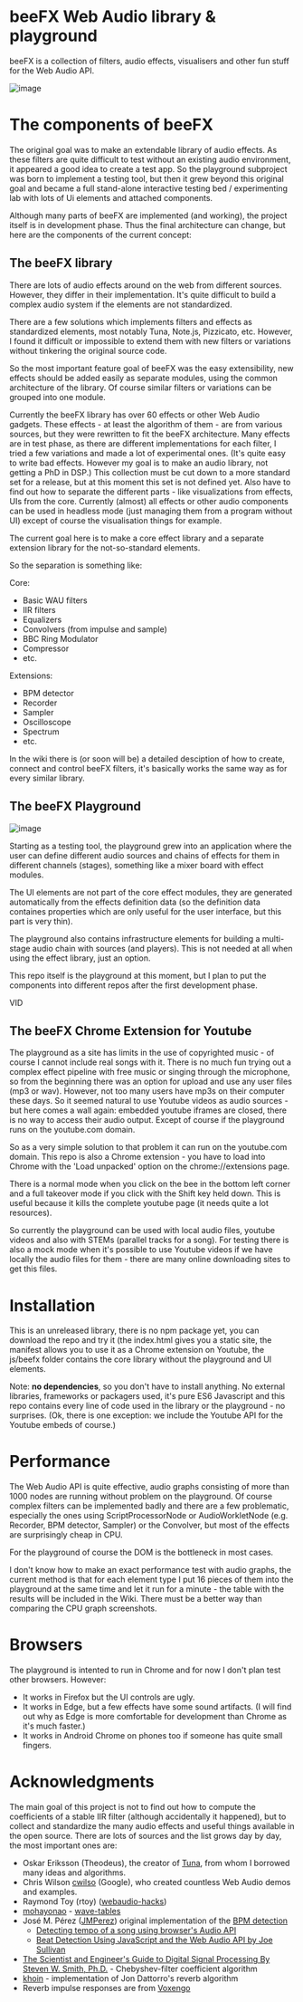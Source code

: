 # beeFX Web Audio library & playground

beeFX is a collection of filters, audio effects, visualisers and other fun stuff for the Web Audio API.

![image](https://github.com/setalosas/beefx/blob/main/doc/dem8.jpg)

# The components of beeFX

The original goal was to make an extendable library of audio effects. As these filters are quite difficult to test without an existing audio environment, it appeared a good idea to create a test app. So the playground subproject was born to implement a testing tool, but then it grew beyond this original goal and became a full stand-alone interactive testing bed / experimenting lab with lots of Ui elements and attached components.

Although many parts of beeFX are implemented (and working), the project itself is in development phase. Thus the final architecture can change, but here are the components of the current concept:

## The beeFX library

There are lots of audio effects around on the web from different sources. However, they differ in their implementation. It's quite difficult to build a complex audio system if the elements are not standardized.

There are a few solutions which implements filters and effects as standardized elements, most notably Tuna, Note.js, Pizzicato, etc. However, I found it difficult or impossible to extend them with new filters or variations without tinkering the original source code.

So the most important feature goal of beeFX was the easy extensibility, new effects should be added easily as separate modules, using the common architecture of the library. Of course similar filters or variations can be grouped into one module.

Currently the beeFX library has over 60 effects or other Web Audio gadgets. These effects - at least the algorithm of them - are from various sources, but they were rewritten to fit the beeFX architecture. Many effects are in test phase, as there are different implementations for each filter, I tried a few variations and made a lot of experimental ones. (It's quite easy to write bad effects. However my goal is to make an audio library, not getting a PhD in DSP.) This collection must be cut down to a more standard set for a release, but at this moment this set is not defined yet. Also have to find out how to separate the different parts - like visualizations from effects, UIs from the core. Currently (almost) all effects or other audio components can be used in headless mode (just managing them from a program without UI) except of course the visualisation things for example.

The current goal here is to make a core effect library and a separate extension library for the not-so-standard elements.

So the separation is something like:

Core:
* Basic WAU filters
* IIR filters
* Equalizers
* Convolvers (from impulse and sample)
* BBC Ring Modulator
* Compressor
* etc.

Extensions:
* BPM detector
* Recorder
* Sampler
* Oscilloscope
* Spectrum
* etc.

In the wiki there is (or soon will be) a detailed desciption of how to create, connect and control beeFX filters, it's basically works the same way as for every similar library.

## The beeFX Playground

![image](https://github.com/setalosas/beefx/blob/main/doc/golem.jpg)

Starting as a testing tool, the playground grew into an application where the user can define different audio sources and chains of effects for them in different channels (stages), something like a mixer board with effect modules.

The UI elements are not part of the core effect modules, they are generated automatically from the effects definition data (so the definition data containes properties which are only useful for the user interface, but this part is very thin).

The playground also contains infrastructure elements for building a multi-stage audio chain with sources (and players). This is not needed at all when using the effect library, just an option.

This repo itself is the playground at this moment, but I plan to put the components into different repos after the first development phase.

VID

## The beeFX Chrome Extension for Youtube

The playground as a site has limits in the use of copyrighted music - of course I cannot include real songs with it. There is no much fun trying out a complex effect pipeline with free music or singing through the microphone, so from the beginning there was an option for upload and use any user files (mp3 or wav). However, not too many users have mp3s on their computer these days. So it seemed natural to use Youtube videos as audio sources - but here comes a wall again: embedded youtube iframes are closed, there is no way to access their audio output. Except of course if the playground runs on the youtube.com domain.

So as a very simple solution to that problem it can run on the youtube.com domain. This repo is also a Chrome extension - you have to load into Chrome with the 'Load unpacked' option on the chrome://extensions page.

There is a normal mode when you click on the bee in the bottom left corner and a full takeover mode if you click with the Shift key held down. This is useful because it kills the complete youtube page (it needs quite a lot resources).

So currently the playground can be used with local audio files, youtube videos and also with STEMs (parallel tracks for a song). For testing there is also a mock mode when it's possible to use Youtube videos if we have locally the audio files for them - there are many online downloading sites to get this files. 

# Installation

This is an unreleased library, there is no npm package yet, you can download the repo and try it (the index.html gives you a static site, the manifest allows you to use it as a Chrome extension on Youtube, the js/beefx folder contains the core library without the playground and UI elements.

Note: **no dependencies**, so you don't have to install anything. No external libraries, frameworks or packagers used, it's pure ES6 Javascript and this repo contains every line of code used in the library or the playground - no surprises. (Ok, there is one exception: we include the Youtube API for the Youtube embeds of course.)

# Performance

The Web Audio API is quite effective, audio graphs consisting of more than 1000 nodes are running without problem on the playground. Of course complex filters can be implemented badly and there are a few problematic, especially the ones using ScriptProcessorNode or AudioWorkletNode (e.g. Recorder, BPM detector, Sampler) or the Convolver, but most of the effects are surprisingly cheap in CPU.

For the playground of course the DOM is the bottleneck in most cases.

I don't know how to make an exact performance test with audio graphs, the current method is that for each element type I put 16 pieces of them into the playground at the same time and let it run for a minute - the table with the results will be included in the Wiki. There must be a better way than comparing the CPU graph screenshots. 

# Browsers

The playground is intented to run in Chrome and for now I don't plan test other browsers. However:
* It works in Firefox but the UI controls are ugly.
* It works in Edge, but a few effects have some sound artifacts. (I will find out why as Edge is more comfortable for development than Chrome as it's much faster.)
* It works in Android Chrome on phones too if someone has quite small fingers.

# Acknowledgments

The main goal of this project is not to find out how to compute the coefficients of a stable IIR filter (although accidentally it happened), but to collect and standardize the many audio effects and useful things available in the open source. There are lots of sources and the list grows day by day, the most important ones are:

* Oskar Eriksson (Theodeus), the creator of [Tuna](https://github.com/Theodeus/tuna), from whom I borrowed many ideas and algorithms.
* Chris Wilson [cwilso](https://github.com/cwilso) (Google), who created countless Web Audio demos and examples.
* Raymond Toy (rtoy) ([webaudio-hacks](https://github.com/rtoy/webaudio-hacks))
* [mohayonao](https://github.com/mohayonao) - [wave-tables](https://github.com/mohayonao/wave-tables)
* José M. Pérez ([JMPerez](https://github.com/JMPerez)) original implementation of the [BPM detection](https://github.com/JMPerez/beats-audio-api)
  * [Detecting tempo of a song using browser's Audio API](https://jmperezperez.com/bpm-detection-javascript/)   
  * [Beat Detection Using JavaScript and the Web Audio API by Joe Sullivan](http://joesul.li/van/beat-detection-using-web-audio/)
* [The Scientist and Engineer's Guide to Digital Signal Processing By Steven W. Smith, Ph.D.](http://www.dspguide.com/) - Chebyshev-filter coefficient algorithm
* [khoin](https://github.com/khoin) - implementation of Jon Dattorro's reverb algorithm
* Reverb impulse responses are from [Voxengo](https://www.voxengo.com/impulses/)

